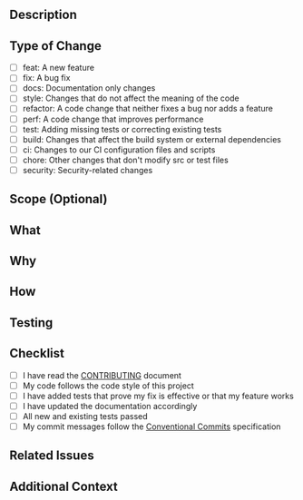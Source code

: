 <!--
Please make sure your PR title follows the Conventional Commits specification:
https://www.conventionalcommits.org/

Format: <type>(<scope>): <subject>

Examples:
- feat(auth): add ability to specify custom store ID
- fix: correct typo in README.md
- docs(api): update API documentation with new endpoints
-->

## Description

<!-- Briefly describe the changes in this PR -->

## Type of Change

<!-- Mark the appropriate option with an "x" (e.g. [x]) -->

- [ ] feat: A new feature
- [ ] fix: A bug fix
- [ ] docs: Documentation only changes
- [ ] style: Changes that do not affect the meaning of the code
- [ ] refactor: A code change that neither fixes a bug nor adds a feature
- [ ] perf: A code change that improves performance
- [ ] test: Adding missing tests or correcting existing tests
- [ ] build: Changes that affect the build system or external dependencies
- [ ] ci: Changes to our CI configuration files and scripts
- [ ] chore: Other changes that don't modify src or test files
- [ ] security: Security-related changes

## Scope (Optional)

<!-- What part of the codebase does this PR affect? e.g., auth, api, cli -->

## What

<!-- What changes were made in this PR? -->

## Why

<!-- Why were these changes needed? -->

## How

<!-- How were these changes implemented? -->

## Testing

<!-- How were these changes tested? -->

## Checklist

<!-- Mark the appropriate options with an "x" (e.g. [x]) -->

- [ ] I have read the [CONTRIBUTING](../CONTRIBUTING.md) document
- [ ] My code follows the code style of this project
- [ ] I have added tests that prove my fix is effective or that my feature works
- [ ] I have updated the documentation accordingly
- [ ] All new and existing tests passed
- [ ] My commit messages follow the [Conventional Commits](https://www.conventionalcommits.org/) specification

## Related Issues

<!-- List any related issues using the GitHub issue linking syntax: -->
<!-- e.g., Closes #123, Fixes #456 -->

## Additional Context

<!-- Add any other context about the PR here. -->
